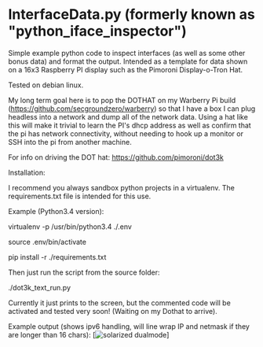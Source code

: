 # InterfaceData.py (formerly known as "python_iface_inspector")
Simple example python code to inspect interfaces (as well as some other bonus data) and format the output. Intended as a template for data shown on a 16x3 Raspberry PI display such as the Pimoroni Display-o-Tron Hat.

Tested on debian linux.

My long term goal here is to pop the DOTHAT on my Warberry Pi build (https://github.com/secgroundzero/warberry) so that I have a box I can plug headless into a network and dump all of the network data.  Using a hat like this will make it trivial to learn the PI's dhcp address as well as confirm that the pi has network connectivity, without needing to hook up a monitor or SSH into the pi from another machine.  

For info on driving the DOT hat:
https://github.com/pimoroni/dot3k

Installation:

I recommend you always sandbox python projects in a virtualenv.  The requirements.txt file is intended for this use.

Example (Python3.4 version):

virtualenv -p /usr/bin/python3.4 ./.env

source .env/bin/activate

pip install -r ./requirements.txt

Then just run the script from the source folder:

./dot3k_text_run.py

Currently it just prints to the screen, but the commented code will be activated and tested very soon!  (Waiting on my Dothat to arrive).

Example output (shows ipv6 handling, will line wrap IP and netmask if they are longer than 16 chars):
[![solarized dualmode](https://github.com/randomInteger/python_iface_inspector/blob/master/Screen%20Shot%202016-08-28%20at%205.09.54%20PM.png)]
